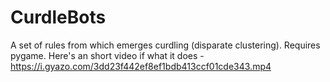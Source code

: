 # CurdleBots
A set of rules from which emerges curdling (disparate clustering). Requires pygame.
Here's an short video if what it does - https://i.gyazo.com/3dd23f442ef8ef1bdb413ccf01cde343.mp4
